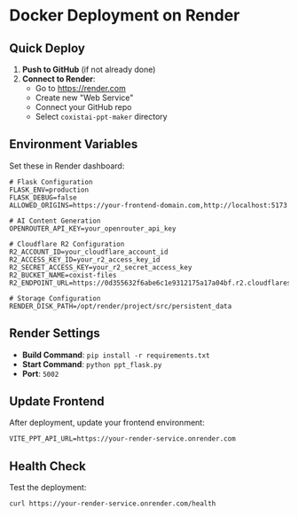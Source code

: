 # Docker Deployment on Render

## Quick Deploy

1. **Push to GitHub** (if not already done)
2. **Connect to Render**:
   - Go to https://render.com
   - Create new "Web Service"
   - Connect your GitHub repo
   - Select `coxistai-ppt-maker` directory

## Environment Variables

Set these in Render dashboard:

```env
# Flask Configuration
FLASK_ENV=production
FLASK_DEBUG=false
ALLOWED_ORIGINS=https://your-frontend-domain.com,http://localhost:5173

# AI Content Generation
OPENROUTER_API_KEY=your_openrouter_api_key

# Cloudflare R2 Configuration
R2_ACCOUNT_ID=your_cloudflare_account_id
R2_ACCESS_KEY_ID=your_r2_access_key_id
R2_SECRET_ACCESS_KEY=your_r2_secret_access_key
R2_BUCKET_NAME=coxist-files
R2_ENDPOINT_URL=https://0d355632f6abe6c1e9312175a17a04bf.r2.cloudflarestorage.com

# Storage Configuration
RENDER_DISK_PATH=/opt/render/project/src/persistent_data
```

## Render Settings

- **Build Command**: `pip install -r requirements.txt`
- **Start Command**: `python ppt_flask.py`
- **Port**: `5002`

## Update Frontend

After deployment, update your frontend environment:

```env
VITE_PPT_API_URL=https://your-render-service.onrender.com
```

## Health Check

Test the deployment:

```bash
curl https://your-render-service.onrender.com/health
```
